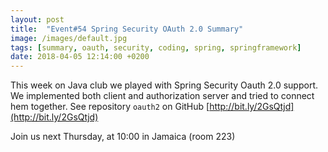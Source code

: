 ```yaml
---
layout: post
title:  "Event#54 Spring Security OAuth 2.0 Summary"
image: /images/default.jpg
tags: [summary, oauth, security, coding, spring, springframework]
date: 2018-04-05 12:14:00 +0200
---
```


This week on Java club
we played with Spring Security Oauth 2.0 support. We implemented both client and authorization server and tried to connect hem together. See repository `oauth2` on GitHub  [http://bit.ly/2GsQtjd](http://bit.ly/2GsQtjd)

Join us next Thursday, at 10:00 in Jamaica (room 223)

